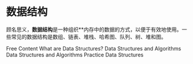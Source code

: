 # 数据结构

顾名思义，**数据结构**是一种组织**内存中的数据的方式，以便于有效地使用。一些常见的数据结构是数组、链表、堆栈、哈希图、队列、树、堆和图。

<ResourceGroupTitle>Free Content</ResourceGroupTitle>
<BadgeLink colorScheme='yellow' badgeText='Read' href='https://www.geeksforgeeks.org/data-structures'>What are Data Structures?</BadgeLink>
<BadgeLink colorScheme='yellow' badgeText='Read' href='https://www.javatpoint.com/data-structure-tutorial'> Data Structures and Algorithms</BadgeLink>
<BadgeLink badgeText='Watch' href='https://www.coursera.org/learn/data-structures'>Data Structures and Algorithms</BadgeLink>
<BadgeLink colorScheme='yellow' badgeText='Read' href='https://www.pepcoding.com/resources/'>Practice Data Structures</BadgeLink>